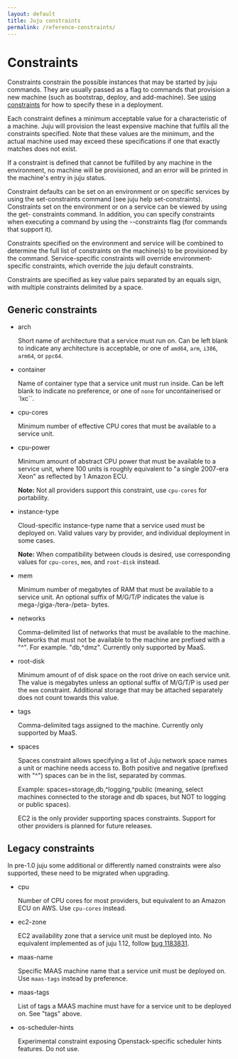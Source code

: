 ```yaml
---
layout: default
title: Juju constraints  
permalink: /reference-constraints/
---
```


# Constraints

Constraints constrain the possible instances that may be started by juju
commands. They are usually passed as a flag to commands that provision a
new machine (such as bootstrap, deploy, and add-machine). See [using
constraints](charms-constraints.html) for how to specify these in a
deployment.

Each constraint defines a minimum acceptable value for a characteristic of a
machine.  Juju will provision the least expensive machine that fulfils all the
constraints specified.  Note that these values are the minimum, and the actual
machine used may exceed these specifications if one that exactly matches does
not exist.

If a constraint is defined that cannot be fulfilled by any machine in the
environment, no machine will be provisioned, and an error will be printed in the
machine's entry in juju status.

Constraint defaults can be set on an environment or on specific services by
using the set-constraints command (see juju help set-constraints).  Constraints
set on the environment or on a service can be viewed by using the get-
constraints command.  In addition, you can specify constraints when executing a
command by using the --constraints flag (for commands that support it).

Constraints specified on the environment and service will be combined to
determine the full list of constraints on the machine(s) to be provisioned by
the command.  Service-specific constraints will override environment-specific
constraints, which override the juju default constraints.

Constraints are specified as key value pairs separated by an equals sign, with
multiple constraints delimited by a space.


## Generic constraints


- arch

    Short name of architecture that a service must run on. Can be left
    blank to indicate any architecture is acceptable, or one of `amd64`,
    `arm`, `i386`, `arm64`, or `ppc64`.

- container

    Name of container type that a service unit must run inside. Can be
    left blank to indicate no preference, or one of `none` for
    uncontainerised or `lxc``.

- cpu-cores

    Minimum number of effective CPU cores that must be available to a
    service unit.

- cpu-power

    Minimum amount of abstract CPU power that must be available to a
    service unit, where 100 units is roughly equivalent to "a single
    2007-era Xeon" as reflected by 1 Amazon ECU. 
    
    **Note:**  Not all providers support this constraint, use
    `cpu-cores` for portability.

- instance-type

    Cloud-specific instance-type name that a service used must be
    deployed on. Valid values vary by provider, and individual
    deployment in some cases. 
    
    **Note:**  When compatibility between clouds is desired, use
    corresponding values for `cpu-cores`, `mem`, and `root-disk`
    instead.

- mem

    Minimum number of megabytes of RAM that must be available to a
    service unit. An optional suffix of M/G/T/P indicates the value is
    mega-/giga-/tera-/peta- bytes.

- networks

    Comma-delimited list of networks that must be available to the
    machine. Networks that must not be available to the machine are
    prefixed with a "^". For example. "db,^dmz".
    Currently only supported by MaaS.

- root-disk

    Minimum amount of of disk space on the root drive on each service
    unit. The value is megabytes unless an optional suffix of M/G/T/P
    is used per the `mem` constraint. Additional storage that may be
    attached separately does not count towards this value.

- tags

    Comma-delimited tags assigned to the machine. Currently only
    supported by MaaS.

- spaces

    Spaces constraint allows specifying a list of Juju network space names a unit
    or machine needs access to. Both positive and negative (prefixed with "^")
    spaces can be in the list, separated by commas.

    Example: spaces=storage,db,^logging,^public (meaning, select machines connected
    to the storage and db spaces, but NOT to logging or public spaces).

    EC2 is the only provider supporting spaces constraints. Support for other
    providers is planned for future releases.

## Legacy constraints

In pre-1.0 juju some additional or differently named constraints were
also supported, these need to be migrated when upgrading.

- cpu

    Number of CPU cores for most providers, but equivalent to an Amazon
    ECU on AWS. Use `cpu-cores` instead.

- ec2-zone

    EC2 availability zone that a service unit must be deployed into. No
    equivalent implemented as of juju 1.12, follow [bug
    1183831](https://bugs.launchpad.net/juju-core/+bug/1183831).

- maas-name

    Specific MAAS machine name that a service unit must be deployed on.
    Use `maas-tags` instead by preference.

- maas-tags

    List of tags a MAAS machine must have for a service unit to be
    deployed on. See "tags" above.

- os-scheduler-hints

    Experimental constraint exposing Openstack-specific scheduler hints
    features. Do not use.